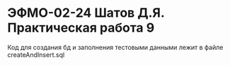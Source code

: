 # ЭФМО-02-24 Шатов Д.Я. Практическая работа 9
Код для создания бд и заполнения тестовыми данными лежит в файле createAndInsert.sql
